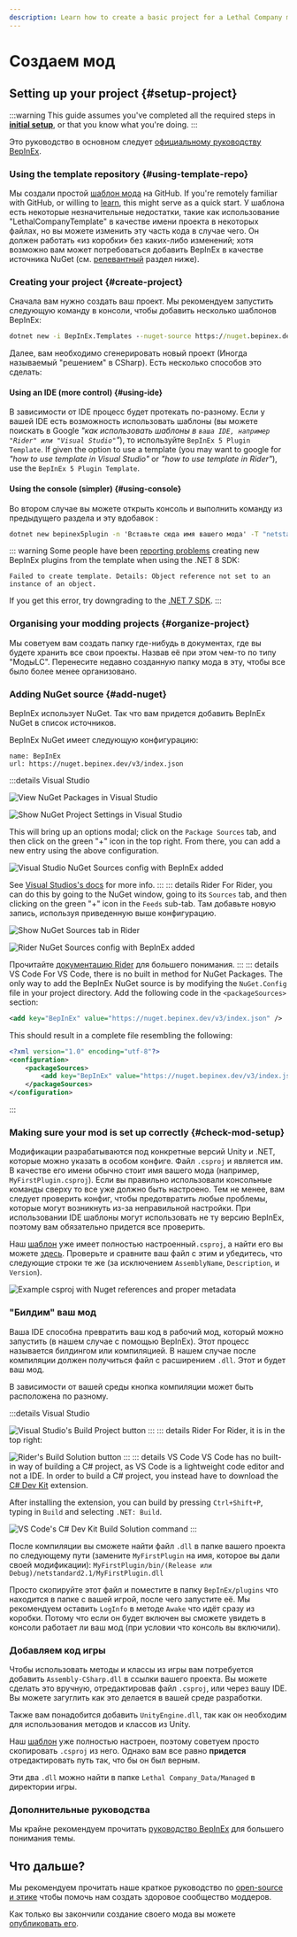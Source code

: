 ```yaml
---
description: Learn how to create a basic project for a Lethal Company mod.
---
```


# Создаем мод

## Setting up your project {#setup-project}

:::warning
This guide assumes you've completed all the required steps in **[initial setup](initial-setup)**, or that you know what you're doing.
:::

Это руководство в основном следует [официальному руководству BepInEx](https://docs.bepinex.dev/articles/dev_guide/plugin_tutorial/2_plugin_start.html).

### Using the template repository {#using-template-repo}

Мы создали простой [шаблон мода](https://github.com/LethalCompany/LethalCompanyTemplate) на GitHub. If you're remotely familiar with GitHub, or willing to [learn](initial-setup.html#creating-a-github-account), this might serve as a quick start. У шаблона есть некоторые незначительные недостатки, такие как использование "LethalCompanyTemplate" в качестве имени проекта в некоторых файлах, но вы можете изменить эту часть кода в случае чего. Он должен работать «из коробки» без каких-либо изменений; хотя возможно вам может потребоваться добавить BepInEx в качестве источника NuGet (см. [релевантный](#adding-nuget-source) раздел ниже).

### Creating your project {#create-project}

Сначала вам нужно создать ваш проект. Мы рекомендуем запустить следующую команду в консоли, чтобы добавить несколько шаблонов BepInEx:

```cmd
dotnet new -i BepInEx.Templates --nuget-source https://nuget.bepinex.dev/v3/index.json
```

Далее, вам необходимо сгенерировать новый проект (Иногда называемый "решением" в CSharp). Есть несколько способов это сделать:

#### Using an IDE (more control) {#using-ide}

В зависимости от IDE процесс будет протекать по-разному. Если у вашей IDE есть возможность использовать шаблоны (вы можете поискать в Google _"как использовать шаблоны в `ваша IDE, например "Rider" или "Visual Studio"`"_), то используйте `BepInEx 5 Plugin Template`. If given the option to use a template (you may want to google for _"how to use template in Visual Studio"_ or _"how to use template in Rider"_), use the `BepInEx 5 Plugin Template`.

#### Using the console (simpler) {#using-console}

Во втором случае вы можете открыть консоль и выполнить команду из предыдущего раздела и эту вдобавок :

```cmd
dotnet new bepinex5plugin -n 'Вставьте сюда имя вашего мода' -T "netstandard2.1" -U "2022.3.9"
```

::: warning
Some people have been [reporting problems](https://github.com/BepInEx/BepInEx.Templates/issues/8) creating new BepInEx plugins from the template when using the .NET 8 SDK:

`Failed to create template.
Details: Object reference not set to an instance of an object.`

If you get this error, try downgrading to the [.NET 7 SDK](https://dotnet.microsoft.com/en-us/download/dotnet/7.0).
:::

### Organising your modding projects {#organize-project}

Мы советуем вам создать папку где-нибудь в документах, где вы будете хранить все свои проекты. Назвав её при этом чем-то по типу "МодыLC". Перенесите недавно созданную папку мода в эту, чтобы все было более менее организовано.

### Adding NuGet source {#add-nuget}

BepInEx использует NuGet. Так что вам придется добавить BepInEx NuGet в список источников.

BepInEx NuGet имеет следующую конфигурацию:

```
name: BepInEx
url: https://nuget.bepinex.dev/v3/index.json
```

:::details Visual Studio

![View NuGet Packages in Visual Studio](/images/starting-a-mod/visualstudioviewnugetpackages.png)

![Show NuGet Project Settings in Visual Studio](/images/starting-a-mod/visualstudioshownugetsettings.png)

This will bring up an options modal; click on the `Package Sources` tab, and then click on the green "+" icon in the top right. From there, you can add a new entry using the above configuration.

![Visual Studio NuGet Sources config with BepInEx added](/images/starting-a-mod/visualstudionugetsources.png)

See [Visual Studios's docs](https://learn.microsoft.com/en-us/nuget/consume-packages/install-use-packages-visual-studio#package-sources) for more info.
:::
::: details Rider
For Rider, you can do this by going to the NuGet window, going to its `Sources` tab, and then clicking on the green "+" icon in the `Feeds` sub-tab. Там добавьте новую запись, используя приведенную выше конфигурацию.

![Show NuGet Sources tab in Rider](/images/starting-a-mod/ridershownugetsources.png)

![Rider NuGet Sources config with BepInEx added](/images/starting-a-mod/ridernugetfeeds.png)

Прочитайте [документацию Rider](https://www.jetbrains.com/help/rider/Using_NuGet.html#sources) для большего понимания.
:::
::: details VS Code
For VS Code, there is no built in method for NuGet Packages. The only way to add the BepInEx NuGet source is by modifying the `NuGet.Config` file in your project directory. Add the following code in the `<packageSources>` section:

```xml
<add key="BepInEx" value="https://nuget.bepinex.dev/v3/index.json" />
```

This should result in a complete file resembling the following:

```xml
<?xml version="1.0" encoding="utf-8"?>
<configuration>
    <packageSources>
        <add key="BepInEx" value="https://nuget.bepinex.dev/v3/index.json" /> // [!code ++]
    </packageSources>
</configuration>
```

:::

### Making sure your mod is set up correctly {#check-mod-setup}

Модификации разрабатываются под конкретные версий Unity и .NET, которые можно указать в особом конфиге. Файл `.csproj` и является им. В качестве его имени обычно стоит имя вашего мода (например, `MyFirstPlugin.csproj`). Если вы правильно использовали консольные команды сверху то все уже должно быть настроено. Тем не менее, вам следует проверить конфиг, чтобы предотвратить любые проблемы, которые могут возникнуть из-за неправильной настройки. При использовании IDE шаблоны могут использовать не ту версию BepInEx, поэтому вам обязательно придется все проверить.

Наш [шаблон](https://github.com/LethalCompany/LethalCompanyTemplate) уже имеет полностью настроенный`.csproj`, а найти его вы можете [здесь](https://github.com/LethalCompany/LethalCompanyTemplate/blob/main/LethalCompanyTemplate/LethalCompanyTemplate.csproj). Проверьте и сравните ваш файл с этим и убедитесь, что следующие строки те же (за исключением `AssemblyName`, `Description`, и `Version`).

![Example csproj with Nuget references and proper metadata](/images/starting-a-mod/csprojexample.png)

### "Билдим" ваш мод

Ваша IDE способна превратить ваш код в рабочий мод, который можно запустить (в нашем случае с помощью BepInEx). Этот процесс называется билдингом или компиляцией. В нашем случае после компиляции должен получиться файл с расширением `.dll`. Этот и будет ваш мод.

В зависимости от вашей среды кнопка компиляции может быть расположена по разному.

:::details Visual Studio

![Visual Studio's Build Project button](/images/starting-a-mod/visualstudiobuild.png)
:::
::: details Rider
For Rider, it is in the top right:

![Rider's Build Solution button](/images/starting-a-mod/riderbuild.png)
:::
::: details VS Code
VS Code has no built-in way of building a C# project, as VS Code is a lightweight code editor and not a IDE. In order to build a C# project, you instead have to download the [C# Dev Kit](https://marketplace.visualstudio.com/items?itemName=ms-dotnettools.csdevkit) extension.

After installing the extension, you can build by pressing `Ctrl+Shift+P`, typing in `Build` and selecting `.NET: Build`.

![VS Code's C# Dev Kit Build Solution command](https://code.visualstudio.com/assets/docs/csharp/build-tools/net-build-command.gif)
:::

После компиляции вы сможете найти файл `.dll` в папке вашего проекта по следующему пути (замените `MyFirstPlugin` на имя, которое вы дали своей модификации): `MyFirstPlugin/bin/(Release или Debug)/netstandard2.1/MyFirstPlugin.dll`

Просто скопируйте этот файл и поместите в папку `BepInEx/plugins` что находится в папке с вашей игрой, после чего запустите её. Мы рекомендуем оставить `LogInfo` в методе `Awake` что идёт сразу из коробки. Потому что если он будет включен вы сможете увидеть в консоли работает ли ваш мод (при условии что консоль вы включили).

### Добавляем код игры

Чтобы использовать методы и классы из игры вам потребуется добавить `Assembly-CSharp.dll` в ссылки вашего проекта. Вы можете сделать это вручную, отредактировав файл `.csproj`, или через вашу IDE. Вы можете загуглить как это делается в вашей среде разработки.

Также вам понадобится добавить `UnityEngine.dll`, так как он необходим для использования методов и классов из Unity.

Наш [шаблон](https://github.com/LethalCompany/LethalCompanyTemplate) уже полностью настроен, поэтому советуем просто скопировать `.csproj` из него. Однако вам все равно **придется** отредактировать путь так, что бы он был верным.

Эти два `.dll` можно найти в папке `Lethal Company_Data/Managed` в директории игры.

### Дополнительные руководства

Мы крайне рекомендуем прочитать [руководство BepInEx](https://docs.bepinex.dev/articles/dev_guide/plugin_tutorial/2_plugin_start.html) для большего понимания темы.

## Что дальше?

Мы рекомендуем прочитать наше краткое руководство по [open-source и этике](open-source-and-ethics) чтобы помочь нам создать здоровое сообщество моддеров.

Как только вы закончили создание своего мода вы можете [опубликовать его](publishing-your-mod).
